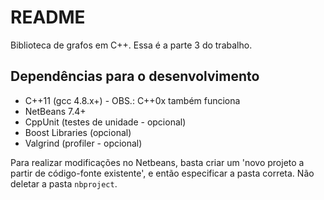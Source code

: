 # README

Biblioteca de grafos em C++.
Essa é a parte 3 do trabalho.

## Dependências para o desenvolvimento

* C++11 (gcc 4.8.x+) - OBS.: C++0x também funciona
* NetBeans 7.4+
* CppUnit (testes de unidade - opcional)
* Boost Libraries (opcional)
* Valgrind (profiler - opcional)

Para realizar modificações no Netbeans, basta criar um 'novo projeto a partir de código-fonte existente', e então especificar a pasta correta. Não deletar a pasta `nbproject`.
